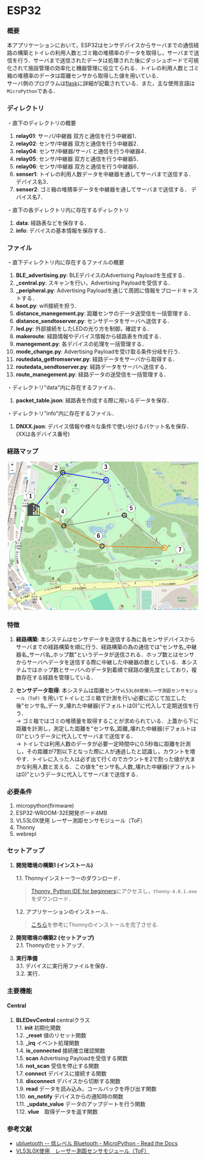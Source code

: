 # ESP32
### 概要
本アプリケーションにおいて，ESP32はセンサデバイスからサーバまでの通信経路の構築とトイレの利用人数とゴミ箱の堆積率のデータを取得し，サーバまで送信を行う．サーバまで送信されたデータは処理された後にダッシュボードで可視化されて施設管理の効率化と機器管理に役立てられる．トイレの利用人数とゴミ箱の堆積率のデータは距離センサから取得した値を用いている．  
サーバ側のプログラムは[flask](https://github.com/Fel615/IoTDojo_fri2nd/tree/main/flask)に詳細が記載されている．また，主な使用言語は`MicroPython`である．

### ディレクトリ
・直下のディレクトリの概要  
1. **relay01**: サーバ/中継器 双方と通信を行う中継器1．  
2. **relay02**: センサ/中継器 双方と通信を行う中継器2．  
3. **relay04**: センサ/中継器/サーバ と通信を行う中継器4．  
4. **relay05**: センサ/中継器 双方と通信を行う中継器5．  
5. **relay06**: センサ/中継器 双方と通信を行う中継器6．  
6. **senser1**: トイレの利用人数データを中継器を通してサーバまで送信する．デバイス名3．  
7. **senser2**: ゴミ箱の堆積率データを中継器を通してサーバまで送信する．  デバイス名7．

・直下の各ディレクトリ内に存在するディレクトリ
1. **data**: 経路表などを保存する．  
2. **info**: デバイスの基本情報を保存する．  

### ファイル
・直下ディレクトリ内に存在するファイルの概要
1. **BLE_advertising.py**: BLEデバイスのAdvertising Payloadを生成する．
2. **_central.py**: スキャンを行い，Advertising Payloadを受信する．
3. **_peripheral.py**: Advertising Payloadを通じて周囲に情報をブロードキャストする．
4. **boot.py**: wifi接続を担う．
5. **distance_manegement.py**: 距離センサのデータ送受信を一括管理する．
6. **distance_sendtoserver.py**: センサデータをサーバへ送信する．
7. **led.py**: 外部接続をしたLEDの光り方を制御，確認する．
8. **makeroute**: 経路情報やデバイス情報から経路表を作成する．
9. **manegement.py**: 各デバイスの処理を一括管理する．
10. **mode_change.py**: Advertising Payloadを受け取る条件分岐を行う．
12. **routedata_getfromserver.py**: 経路データをサーバから取得する．
13. **routedata_sendtoserver.py**: 経路データをサーバへ送信する．
14. **route_manegement.py**: 経路データの送受信を一括管理する．

・ディレクトリ"data"内に存在するファイル．  
1. **packet_table.json**: 経路表を作成する際に用いるデータを保存．

・ディレクトリ"info"内に存在するファイル．  
1. **DNXX.json**: デバイス情報や様々な条件で使い分けるパケット名を保存．(XXは各デバイス番号)

### 経路マップ
<p align="center">
   <img src="png/routemap.png" width="500">  
</p>

### 特徴
1. **経路構築**: 本システムはセンサデータを送信する為に各センサデバイスからサーバまでの経路構築を順に行う．経路構築の為の通信では"センサ名_中継器名_サーバ名_ホップ数"というデータが送信される．ホップ数とはセンサからサーバへデータを送信する際に中継した中継器の数としている．本システムではホップ数とサーバへのデータ到着順で経路の優先度としており，複数存在する経路を管理している．

2. **センサデータ取得**: 本システムは距離センサ`vL53L0X使用レーザ測距センサモジュール（ToF）`を用いてトイレとゴミ箱で計測を行い必要に応じて加工した後"センサ名_データ_壊れた中継器(デフォルトは0)"に代入して定期送信を行う．  
→ ゴミ箱ではゴミの堆積量を取得することが求められている．上蓋から下に距離を計測し，測定した距離を"センサ名_距離_壊れた中継器(デフォルトは0)"というデータに代入してサーバまで送信する．  
→ トイレでは利用人数のデータが必要一定時間中に0.5秒毎に距離を計測し，その距離が7割以下となった際に人が通過したと認識し，カウントを増やす．トイレに入った人は必ず出て行くのでカウントを2で割った値が大まかな利用人数と言える．この値を"センサ名_人数_壊れた中継器(デフォルトは0)"というデータに代入してサーバまで送信する．

### 必要条件  
1. micropython(firmware)  
2. ESP32-WROOM-32E開発ボード4MB  
3. VL53L0X使用 レーザー測距センサモジュール（ToF）
4. Thonny  
5. webrepl

### セットアップ
1. **開発環境の構築1 (インストール)**  

   1.1. Thonnyインストーラーのダウンロード．  
   > [Thonny, Python IDE for beginners](https://thonny.org/)にアクセスし，`thonny-4.0.1.exe`をダウンロード．
 
   1.2. アプリケーションのインストール．  
   > [こちら](https://logikara.blog/raspi-pico-thonny-micropy/)を参考にThonnyのインストールを完了させる.  

2. **開発環境の構築2 (セットアップ)**  
   2.1. Thonnyのセットアップ．    

3. **実行準備**  
   3.1. デバイスに実行用ファイルを保存．  
   3.2. 実行．  
### 主要機能
#### Central
1. **BLEDevCentral** centralクラス  
   1.1. **__init__** 初期化関数  
   1.2. **_reset** 値のリセット関数  
   1.3. **_irq** イベント処理関数  
   1.4. **is_connected** 接続確立確認関数  
   1.5. **scan** Advertising Payloadを受信する関数  
   1.6. **not_scan** 受信を停止する関数  
   1.7. **connect** デバイスに接続する関数  
   1.8. **disconnect** デバイスから切断する関数  
   1.9. **read** データを読み込み，コールバックを呼び出す関数  
   1.10. **on_notify** デバイスからの通知時の関数  
   1.11. **_update_value** データのアップデートを行う関数  
   1.12. **vlue**　取得データを返す関数  
   
   

### 参考文献
- [ubluetooth -- 低レベル Bluetooth - MicroPython - Read the Docs](https://micropython-docs-ja.readthedocs.io/ja/v1.16ja/library/ubluetooth.html)
- [VL53L0X使用　レーザー測距センサモジュール（ToF）](https://akizukidenshi.com/catalog/g/gM-12590/)
